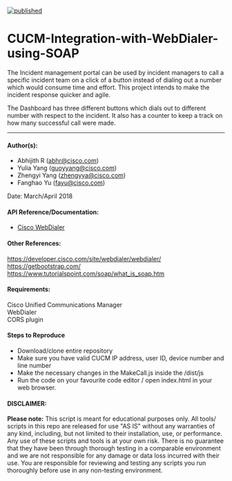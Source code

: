 [![published](https://static.production.devnetcloud.com/codeexchange/assets/images/devnet-published.svg)](https://developer.cisco.com/codeexchange/github/repo/Abhijith-R/CUCM-Integration-with-WebDialer)

# CUCM-Integration-with-WebDialer-using-SOAP
The Incident management portal can be used by incident managers to call a specific incident team on a click of a button instead of dialing out a number which would consume time and effort. This project intends to make the incident response quicker and agile.

The Dashboard has three different buttons which dials out to different number with respect to the incident. It also has a counter to keep a track on how many successful call were made.

***
#### Author(s):

* Abhijith R (abhr@cisco.com)
* Yulia Yang (guoyyang@cisco.com)
* Zhengyi Yang (zhengyya@cisco.com)
* Fanghao Yu (fayu@cisco.com)

Date: March/April 2018


#### API Reference/Documentation:
* [Cisco WebDialer](https://developer.cisco.com/site/webdialer/develop-and-test/documentation/developer-guide/)

#### Other References:
<https://developer.cisco.com/site/webdialer/webdialer/><br>
<https://getbootstrap.com/><br>
<https://www.tutorialspoint.com/soap/what_is_soap.htm><br>

#### Requirements:
Cisco Unified Communications Manager<br>
WebDialer<br>
CORS plugin<br>


#### Steps to Reproduce
* Download/clone entire repository
* Make sure you have valid CUCM IP address, user ID, device number and line number
* Make the necessary changes in the MakeCall.js inside the /dist/js
* Run the code on your favourite code editor / open index.html in your web browser.

#### DISCLAIMER:
<b>Please note:</b> This script is meant for educational purposes only. All tools/ scripts in this repo are released for use "AS IS" without any warranties of any kind, including, but not limited to their installation, use, or performance. Any use of these scripts and tools is at your own risk. There is no guarantee that they have been through thorough testing in a comparable environment and we are not responsible for any damage or data loss incurred with their use.
You are responsible for reviewing and testing any scripts you run thoroughly before use in any non-testing environment.
